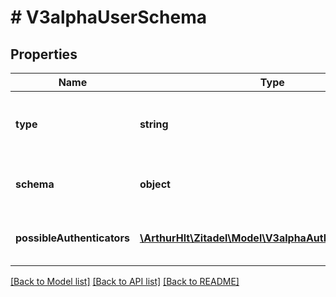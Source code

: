 # # V3alphaUserSchema

## Properties

Name | Type | Description | Notes
------------ | ------------- | ------------- | -------------
**type** | **string** | Type is a human readable word describing the schema. |
**schema** | **object** | JSON schema representation defining the user. |
**possibleAuthenticators** | [**\ArthurHlt\Zitadel\Model\V3alphaAuthenticatorType[]**](V3alphaAuthenticatorType.md) | Defines the possible types of authenticators. | [optional]

[[Back to Model list]](../../README.md#models) [[Back to API list]](../../README.md#endpoints) [[Back to README]](../../README.md)
